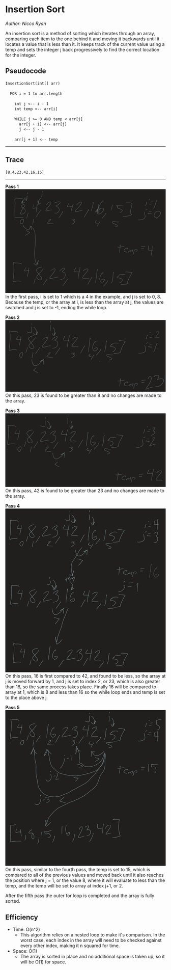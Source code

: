 # Insertion Sort
*Author: Nicco Ryan*

An insertion sort is a method of sorting which iterates through an array, comparing each item to the one behind it and moving it backwards until it locates a value that is less than it. It keeps track of the current value using a temp and sets the integer j back progressively to find the correct location for the integer.

## Pseudocode
```
InsertionSort(int[] arr)

  FOR i = 1 to arr.length
  
    int j <-- i - 1
    int temp <-- arr[i]
    
    WHILE j >= 0 AND temp < arr[j]
      arr[j + 1] <-- arr[j]
      j <-- j - 1
      
    arr[j + 1] <-- temp
```
---
## Trace

```
[8,4,23,42,16,15]
```
---
**Pass 1**
![First pass](../../assets/Blog-26/first-step.png)
In the first pass, i is set to 1 which is a 4 in the example, and j is set to 0, 8. Because the temp, or the array at i, is less than the array at j, the values are switched and j is set to -1, ending the while loop.

**Pass 2**
![Second pass](../../assets/Blog-26/second-step.png)
On this pass, 23 is found to be greater than 8 and no changes are made to the array.

**Pass 3**
![Third pass](../../assets/Blog-26/third-step.png)
On this pass, 42 is found to be greater than 23 and no changes are made to the array.


**Pass 4**
![Fourth pass](../../assets/Blog-26/fourth-step.png)
On this pass, 16 is first compared to 42, and found to be less, so the array at j is moved forward by 1, and j is set to index 2, or 23, which is also greater than 16, so the same process takes place. Finally 16 will be compared to array at 1, which is 8 and less than 16 so the while loop ends and temp is set to the place above j.

**Pass 5**
![Fifth pass](../../assets/Blog-26/fifth-step.png)
On this pass, similar to the fourth pass, the temp is set to 15, which is compared to all of the previous values and moved back until it also reaches the position where j = 1, or the value 8, where it will evaluate to less than the temp, and the temp will be set to array at index j+1, or 2.

After the fifth pass the outer for loop is completed and the array is fully sorted.

## Efficiency
- Time: O(n^2)
  - This algorithm relies on a nested loop to make it's comparison. In the worst case, each index in the array will need to be checked against every other index, making it n squared for time.
- Space: O(1)
  - The array is sorted in place and no additional space is taken up, so it will be O(1) for space.